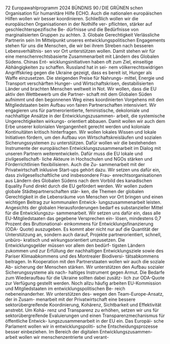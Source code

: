 72
Europawahlprogramm 2024
BÜNDNIS 90 / DIE GRÜNEN 
schen Organisation für humanitäre Hilfe ECHO. 
Auch die nationalen europäischen Hilfen wollen 
wir besser koordinieren. Schließlich wollen wir die 
europäischen Organisationen in der Nothilfe ver-
pflichten, stärker auf geschlechterspezifische Be-
dürfnisse und die Bedürfnisse von marginalisierten 
Gruppen zu achten.
3. Globale Gerechtigkeit
Verlässliche Partnerin sein
Im Mittelpunkt unseres entwicklungspolitischen 
Engagements stehen für uns die Menschen, die wir 
bei ihrem Streben nach besseren Lebensverhältnis-
sen vor Ort unterstützen wollen. Damit stehen wir 
für eine menschenrechtsbasierte Zusammenarbeit 
mit Ländern des Globalen Südens. Chinas Ent-
wicklungsinitiativen haben oft zum Ziel, einseitige 
Abhängigkeiten zu schaffen. Russland hat in sei-
nem völkerrechtswidrigen Angriffskrieg gegen die 
Ukraine gezeigt, dass es bereit ist, Hunger als Waffe 
einzusetzen. Die steigenden Preise für Nahrungs-
mittel, Energie und Transport verschärften Hunger- 
und Wirtschaftskrisen, destabilisierten Länder und 
brachten Menschen weltweit in Not. Wir wollen, 
dass die EU aktiv den Wettbewerb um die Partner-
schaft mit dem Globalen Süden aufnimmt und den 
begonnenen Weg eines koordinierten Vorgehens 
mit den Mitgliedstaaten beim Aufbau von fairen 
Partnerschaften intensiviert. Wir engagieren uns für 
partnerorientierte, feministische, dekoloniale und 
nachhaltige Ansätze in der Entwicklungszusammen-
arbeit, die systemische Ungerechtigkeiten wirkungs-
orientiert abbauen. Damit wollen wir auch dem Erbe 
unserer kolonialen Vergangenheit gerecht werden 
und koloniale Kontinuitäten kritisch hinterfragen.
Wir wollen lokales Wissen und lokale Initiativen 
fördern, um den Aufbau von Wirtschaftskreisläufen 
und sozialen Sicherungssystemen zu unterstützen. 
Dafür wollen wir die bestehenden Instrumente 
der europäischen Entwicklungszusammenarbeit 
im Dialog mit unseren Partnern weiterentwickeln. 
Dafür muss die EU lokale und zivilgesellschaft-
liche Akteure in Hochschulen und NGOs stärken 
und Förderrichtlinien flexibilisieren. Auch die Zu-
sammenarbeit mit der Privatwirtschaft inklusive 
Start-ups gehört dazu. Wir setzen uns dafür ein, 
dass zivilgesellschaftliche und insbesondere Frau-
enrechtsorganisationen aus Ländern des Globalen 
Südens nach dem Vorbild des kanadischen Equality 
Fund direkt durch die EU gefördert werden. Wir 
wollen zudem globale Städtepartnerschaften stär-
ken, die Themen der globalen Gerechtigkeit in die 
Lebensräume von Menschen vor Ort bringen und 
einen wichtigen Beitrag zur kommunalen Entwick-
lungszusammenarbeit leisten.
Angesichts der globalen Herausforderungen bedarf 
es substanzieller Mittel für die Entwicklungszu-
sammenarbeit. Wir setzen uns dafür ein, dass alle 
EU-Mitgliedstaaten das gegebene Versprechen ein-
lösen, mindestens 0,7 Prozent des Bruttonational-
einkommens für Entwicklungsfinanzierung (ODA-
Quote) auszugeben. Es kommt aber nicht nur auf 
die Quantität der Unterstützung an, sondern auch 
darauf, Projekte partnerorientiert, schnell, unbüro-
kratisch und wirkungsorientiert umzusetzen. Die 
Entwicklungsgelder müssen vor allem den bedürf-
tigsten Ländern zukommen und zur Erfüllung der 
nachhaltigen Entwicklungsziele sowie des Pariser 
Klimaabkommens und des Montrealer Biodiversi-
tätsabkommens beitragen. In Kooperation mit den 
Partnerstaaten wollen wir auch die soziale Ab-
sicherung der Menschen stärken. Wir unterstützen 
den Aufbau sozialer Sicherungssysteme als nach-
haltiges Instrument gegen Armut. Die Bedarfe zum 
Wiederaufbau für die Ukraine sollten dabei zusätz-
lich zur ODA-Quote zur Verfügung gestellt werden.
Noch allzu häufig arbeiten EU-Kommission und 
Mitgliedstaaten im entwicklungspolitischen Be-
reich nebeneinanderher. Wir unterstützen des-
wegen den Team-Europe-Ansatz, der in Zusam-
menarbeit mit der Privatwirtschaft eine bessere 
sektorübergreifende Koordinierung, Kohärenz, 
Sichtbarkeit und Effektivität anstrebt. Um Kohä-
renz und Transparenz zu erhöhen, setzen wir uns 
für sektorübergreifende Evaluierungen und einen 
Transparenzmechanismus für öffentliche Entwick-
lungszusammenarbeit in der EU ein. Das Europäi-
sche Parlament wollen wir in entwicklungspoliti-
sche Entscheidungsprozesse besser einbeziehen.
Im Bereich der digitalen Entwicklungszusammen-
arbeit wollen wir menschenzentrierte und verant-

